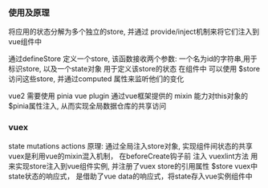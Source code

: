 



### 使用及原理

将应用的状态分解为多个独立的store, 并通过 provide/inject机制来将它们注入到vue组件中

通过defineStore 定义一个store, 该函数接收两个参数: 一个名为id的字符串,用于标识store, 以及一个state对象 用于定义该store的状态
在组件中 可以使用 $store 访问这些store, 并通过computed 属性来监听他们的变化 


vue2 需要使用 pinia vue plugin
通过vue框架提供的 mixin 能力对this对象的$pinia属性注入, 从而实现全局数据仓库的共享访问


### vuex

state mutations actions
原理:
通过全局注入store对象, 实现组件间状态的共享
vuex是利用vue的mixin混入机制， 在beforeCreate钩子前 注入 vuexlint方法 用来实现store注入到vue组件实例, 并注册了vuex store的引用属性 $store
vuex中state状态的响应式， 是借助了vue data的响应式，将state存入vue实例组件中
